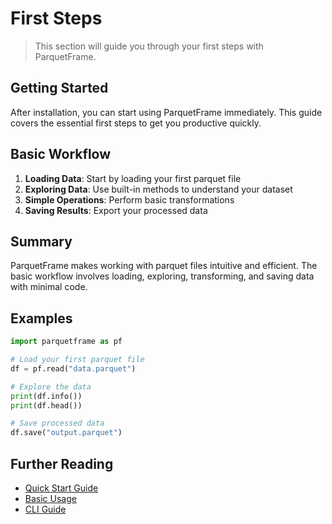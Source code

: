 # First Steps

> This section will guide you through your first steps with ParquetFrame.

## Getting Started

After installation, you can start using ParquetFrame immediately. This guide covers the essential first steps to get you productive quickly.

## Basic Workflow

1. **Loading Data**: Start by loading your first parquet file
2. **Exploring Data**: Use built-in methods to understand your dataset
3. **Simple Operations**: Perform basic transformations
4. **Saving Results**: Export your processed data

## Summary

ParquetFrame makes working with parquet files intuitive and efficient. The basic workflow involves loading, exploring, transforming, and saving data with minimal code.

## Examples

```python
import parquetframe as pf

# Load your first parquet file
df = pf.read("data.parquet")

# Explore the data
print(df.info())
print(df.head())

# Save processed data
df.save("output.parquet")
```

## Further Reading

- [Quick Start Guide](quickstart.md)
- [Basic Usage](usage.md)
- [CLI Guide](cli/index.md)